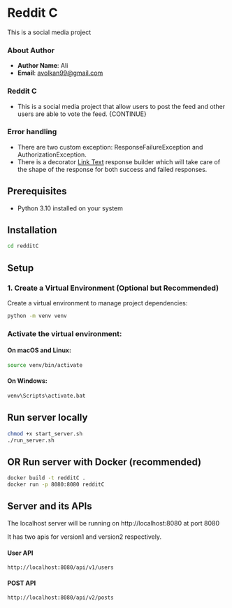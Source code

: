 # Reddit C

This is a social media project

### About Author

- **Author Name**: Ali
- **Email**: avolkan99@gmail.com

### Reddit C

- This is a social media project that allow users to post the feed and other users are able to vote the feed. {CONTINUE}

### Error handling

- There are two custom exception: ResponseFailureException and AuthorizationException.
- There is a decorator [Link Text](/server/util/response_builder.py) response builder which will take care of the shape of the response for both success and failed responses.

## Prerequisites

- Python 3.10 installed on your system

## Installation


```bash
cd redditC
```

## Setup

### 1. Create a Virtual Environment (Optional but Recommended)

Create a virtual environment to manage project dependencies:

```bash
python -m venv venv
```

### Activate the virtual environment:

#### On macOS and Linux:

```bash
source venv/bin/activate
```

#### On Windows:

```bash
venv\Scripts\activate.bat
```

## Run server locally

```bash
chmod +x start_server.sh
./run_server.sh
```

## OR Run server with Docker (recommended)

```bash
docker build -t redditC .
docker run -p 8080:8080 redditC
```

## Server and its APIs

The localhost server will be running on http://localhost:8080 at port 8080

It has two apis for version1 and version2 respectively.

#### User API

```
http://localhost:8080/api/v1/users
```

#### POST API

```
http://localhost:8080/api/v2/posts
```
